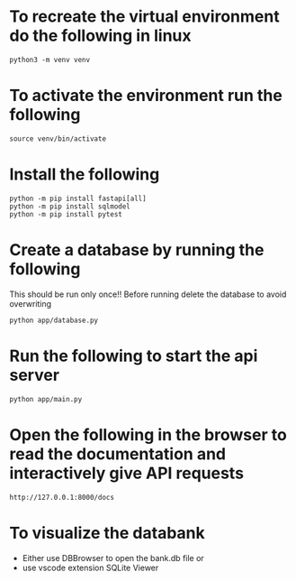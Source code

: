 # To recreate the virtual environment do the following in linux
```
python3 -m venv venv
```

# To activate the environment run the following
```
source venv/bin/activate
```

# Install the following
```
python -m pip install fastapi[all]
python -m pip install sqlmodel
python -m pip install pytest
```

# Create a database by running the following
This should be run only once!!
Before running delete the database to avoid overwriting
```
python app/database.py
```

# Run the following to start the api server
```
python app/main.py
```

# Open the following in the browser to read the documentation and interactively give API requests
```
http://127.0.0.1:8000/docs
```

# To visualize the databank

- Either use DBBrowser to open the bank.db file or
- use vscode extension SQLite Viewer